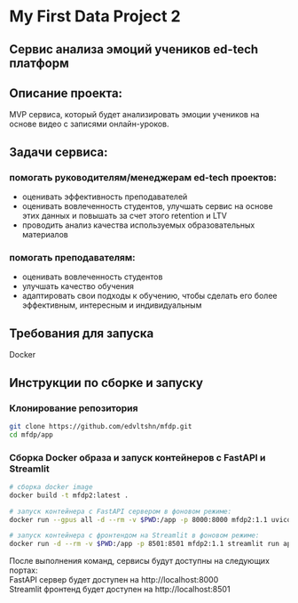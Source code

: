 # My First Data Project 2

## Сервис анализа эмоций учеников ed-tech платформ

## Описание проекта:
MVP сервиса, который будет анализировать эмоции учеников на основе видео с записями онлайн-уроков.

## Задачи сервиса:
### помогать руководителям/менеджерам ed-tech проектов:
- оценивать эффективность преподавателей
- оценивать вовлеченность студентов, улучшать сервис на основе этих данных и повышать за счет этого retention и LTV
- проводить анализ качества используемых образовательных материалов

### помогать преподавателям:
- оценивать вовлеченность студентов
- улучшать качество обучения
- адаптировать свои подходы к обучению, чтобы сделать его более эффективным, интересным и индивидуальным

## Требования для запуска
Docker 

## Инструкции по сборке и запуску

### Клонирование репозитория

```bash
git clone https://github.com/edvltshn/mfdp.git
cd mfdp/app
```

### Сборка Docker образа и запуск контейнеров с FastAPI и Streamlit
```bash
# сборка docker image
docker build -t mfdp2:latest .

# запуск контейнера с FastAPI сервером в фоновом режиме:
docker run --gpus all -d --rm -v $PWD:/app -p 8000:8000 mfdp2:1.1 uvicorn main:app --host 0.0.0.0 --port 8000

# запуск контейнера с фронтендом на Streamlit в фоновом режиме:
docker run -d --rm -v $PWD:/app -p 8501:8501 mfdp2:1.1 streamlit run app.py
```

После выполнения команд, сервисы будут доступны на следующих портах:  
FastAPI сервер будет доступен на http://localhost:8000  
Streamlit фронтенд будет доступен на http://localhost:8501  
